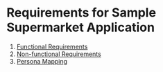 # Requirements for Sample Supermarket Application

1. [Functional Requirements](functional.md)
1. [Non-functional Requirements](non-functional.md)
1. [Persona Mapping](persona.md)
